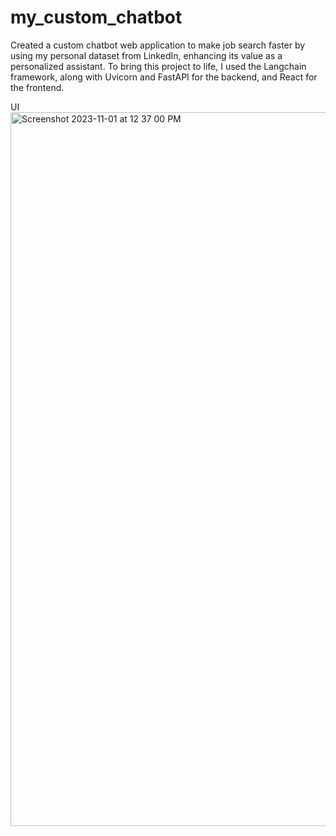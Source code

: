 # my_custom_chatbot

Created a custom chatbot web application to make job search faster by using my personal dataset from LinkedIn, enhancing its value as a personalized assistant. 
To bring this project to life, I used the Langchain framework, along with Uvicorn and FastAPI for the backend, and React for the frontend.

UI
<img width="1142" alt="Screenshot 2023-11-01 at 12 37 00 PM" src="https://github.com/kulkarni-aish-northeastern/my_custom_chatbot/assets/113471921/7034d7c5-7e1e-45da-ba97-ac7e581b32b2">



